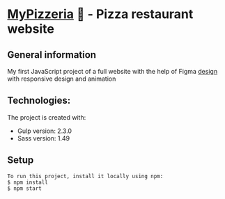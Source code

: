# [MyPizzeria](https://adouleur.github.io/) :pizza: - Pizza restaurant website
## General information
My first JavaScript project of a full website with the help of Figma [design](https://www.figma.com/file/nqkxCucDy5PjCoCkgMtGIe/Pizza-site?type=design&node-id=5-325&mode=design&t=N1oUmioGrOVNaTP4-0) with responsive design and animation
## Technologies:
The project is created with:
* Gulp version: 2.3.0
* Sass version: 1.49
## Setup

```
To run this project, install it locally using npm:
$ npm install
$ npm start
```
